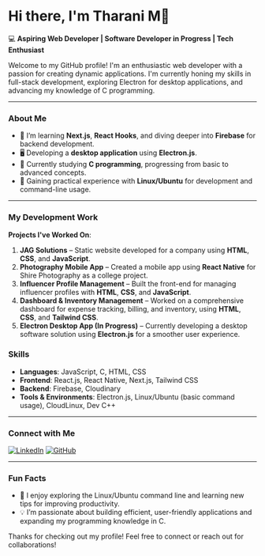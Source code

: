 # Hi there, I'm Tharani M👋

💻 **Aspiring Web Developer | Software Developer in Progress | Tech Enthusiast**

Welcome to my GitHub profile! I'm an enthusiastic web developer with a passion for creating dynamic applications. I'm currently honing my skills in full-stack development, exploring Electron for desktop applications, and advancing my knowledge of C programming.

---

### About Me

- 🌱 I’m learning **Next.js**, **React Hooks**, and diving deeper into **Firebase** for backend development.
- 🖥️ Developing a **desktop application** using **Electron.js**.
- 📖 Currently studying **C programming**, progressing from basic to advanced concepts.
- 🐧 Gaining practical experience with **Linux/Ubuntu** for development and command-line usage.

---

### My Development Work

**Projects I've Worked On**:

1. **JAG Solutions** – Static website developed for a company using **HTML**, **CSS**, and **JavaScript**.
2. **Photography Mobile App** – Created a mobile app using **React Native** for Shire Photography as a college project.
3. **Influencer Profile Management** – Built the front-end for managing influencer profiles with **HTML**, **CSS**, and **JavaScript**.
4. **Dashboard & Inventory Management** – Worked on a comprehensive dashboard for expense tracking, billing, and inventory, using **HTML**, **CSS**, and **Tailwind CSS**.
5. **Electron Desktop App (In Progress)** – Currently developing a desktop software solution using **Electron.js** for a smoother user experience.

### Skills

- **Languages**: JavaScript, C, HTML, CSS
- **Frontend**: React.js, React Native, Next.js, Tailwind CSS
- **Backend**: Firebase, Cloudinary
- **Tools & Environments**: Electron.js, Linux/Ubuntu (basic command usage), CloudLinux, Dev C++

---

### Connect with Me

[![LinkedIn](https://img.shields.io/badge/-LinkedIn-blue?logo=LinkedIn&logoColor=white)](https://linkedin.com/in/tharani-m-frontend-dev)
[![GitHub](https://img.shields.io/badge/-GitHub-black?logo=GitHub&logoColor=white)](https://github.com/msdharani1)

---

### Fun Facts

- 📂 I enjoy exploring the Linux/Ubuntu command line and learning new tips for improving productivity.
- 💡 I’m passionate about building efficient, user-friendly applications and expanding my programming knowledge in C.

Thanks for checking out my profile! Feel free to connect or reach out for collaborations!
